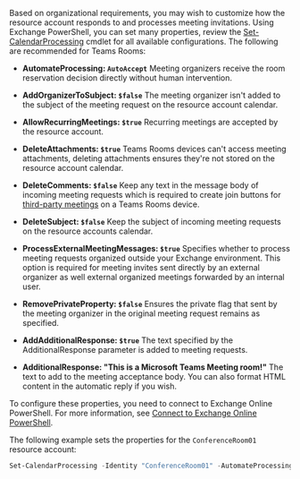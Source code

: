 
Based on organizational requirements, you may wish to customize how the resource account responds to and processes meeting invitations. Using Exchange PowerShell, you can set many properties, review the [Set-CalendarProcessing](/powershell/module/exchange/mailboxes/set-calendarprocessing) cmdlet for all available configurations. The following are recommended for Teams Rooms:

- **AutomateProcessing: `AutoAccept`** Meeting organizers receive the room reservation decision directly without human intervention.

- **AddOrganizerToSubject: `$false`** The meeting organizer isn't added to the subject of the meeting request on the resource account calendar.

- **AllowRecurringMeetings: `$true`** Recurring meetings are accepted by the resource account.

- **DeleteAttachments: `$true`** Teams Rooms devices can't access meeting attachments, deleting attachments ensures they're not stored on the resource account calendar.

- **DeleteComments: `$false`** Keep any text in the message body of incoming meeting requests which is required to create join buttons for [third-party meetings](/microsoftteams/rooms/third-party-join) on a Teams Rooms device.

- **DeleteSubject: `$false`** Keep the subject of incoming meeting requests on the resource accounts calendar.

- **ProcessExternalMeetingMessages: `$true`** Specifies whether to process meeting requests organized outside your Exchange environment. This option is required for meeting invites sent directly by an external organizer as well external organized meetings forwarded by an internal user.

- **RemovePrivateProperty: `$false`** Ensures the private flag that sent by the meeting organizer in the original meeting request remains as specified.

- **AddAdditionalResponse: `$true`** The text specified by the AdditionalResponse parameter is added to meeting requests.

- **AdditionalResponse: "This is a Microsoft Teams Meeting room!"** The text to add to the meeting acceptance body. You can also format HTML content in the automatic reply if you wish.

To configure these properties, you need to connect to Exchange Online PowerShell. For more information, see [Connect to Exchange Online PowerShell](/powershell/exchange/connect-to-exchange-online-powershell?view=exchange-ps&preserve-view=true).

The following example sets the properties for the `ConferenceRoom01` resource account:

``` PowerShell
Set-CalendarProcessing -Identity "ConferenceRoom01" -AutomateProcessing AutoAccept -AddOrganizerToSubject $false -AllowRecurringMeetings $true -DeleteAttachments $true -DeleteComments $false -DeleteSubject $false -ProcessExternalMeetingMessages $true -RemovePrivateProperty $false -AddAdditionalResponse $true -AdditionalResponse "This is a Microsoft Teams Meeting room!"
```
